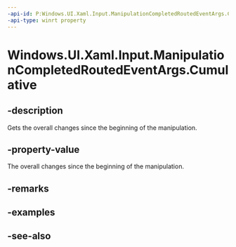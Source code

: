 ```yaml
---
-api-id: P:Windows.UI.Xaml.Input.ManipulationCompletedRoutedEventArgs.Cumulative
-api-type: winrt property
---
```


<!-- Property syntax
public Windows.UI.Input.ManipulationDelta Cumulative { get; }
-->

# Windows.UI.Xaml.Input.ManipulationCompletedRoutedEventArgs.Cumulative

## -description
Gets the overall changes since the beginning of the manipulation.



## -property-value
The overall changes since the beginning of the manipulation.

## -remarks

## -examples

## -see-also
